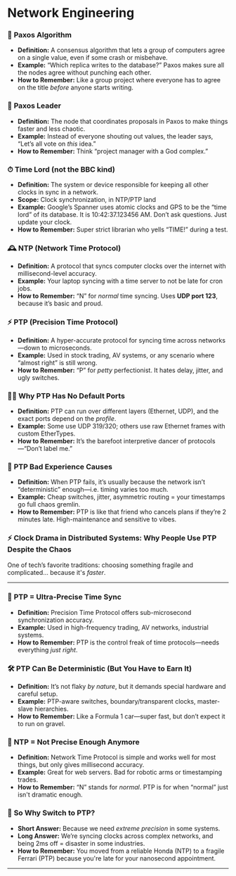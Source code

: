 # Network Engineering

### 🧠 **Paxos Algorithm**

- **Definition:** A consensus algorithm that lets a group of computers agree on a single value, even if some crash or misbehave.
- **Example:** “Which replica writes to the database?” Paxos makes sure all the nodes agree without punching each other.
- **How to Remember:** Like a group project where everyone has to agree on the title *before* anyone starts writing.

### 👑 **Paxos Leader**

- **Definition:** The node that coordinates proposals in Paxos to make things faster and less chaotic.
- **Example:** Instead of everyone shouting out values, the leader says, “Let’s all vote on *this* idea.”
- **How to Remember:** Think “project manager with a God complex.”

### ⏱ **Time Lord (not the BBC kind)**

- **Definition:** The system or device responsible for keeping all other clocks in sync in a network.
- **Scope:** Clock synchronization, in NTP/PTP land
- **Example:** Google’s Spanner uses atomic clocks and GPS to be the “time lord” of its database. It is 10:42:37.123456 AM. Don’t ask questions. Just update your clock.
- **How to Remember:** Super strict librarian who yells “TIME!” during a test.

### 🕰 **NTP (Network Time Protocol)**

- **Definition:** A protocol that syncs computer clocks over the internet with millisecond-level accuracy.
- **Example:** Your laptop syncing with a time server to not be late for cron jobs.
- **How to Remember:** “N” for *normal* time syncing. Uses **UDP port 123**, because it’s basic and proud.

### ⚡️ **PTP (Precision Time Protocol)**

- **Definition:** A hyper-accurate protocol for syncing time across networks—down to microseconds.
- **Example:** Used in stock trading, AV systems, or any scenario where “almost right” is still wrong.
- **How to Remember:** “P” for *petty* perfectionist. It hates delay, jitter, and ugly switches.

### 🤷‍♂️ **Why PTP Has No Default Ports**

- **Definition:** PTP can run over different layers (Ethernet, UDP), and the exact ports depend on the *profile*.
- **Example:** Some use UDP 319/320; others use raw Ethernet frames with custom EtherTypes.
- **How to Remember:** It’s the barefoot interpretive dancer of protocols—“Don’t label me.”

### 🚨 **PTP Bad Experience Causes**

- **Definition:** When PTP fails, it’s usually because the network isn’t “deterministic” enough—i.e. timing varies too much.
- **Example:** Cheap switches, jitter, asymmetric routing = your timestamps go full chaos gremlin.
- **How to Remember:** PTP is like that friend who cancels plans if they’re 2 minutes late. High-maintenance and sensitive to vibes.

### ⚡️ Clock Drama in Distributed Systems: **Why People Use PTP Despite the Chaos**

One of tech’s favorite traditions: choosing something fragile and complicated… because it's *faster*.

---

### 📍 **PTP = Ultra-Precise Time Sync**

- **Definition:** Precision Time Protocol offers sub-microsecond synchronization accuracy.
- **Example:** Used in high-frequency trading, AV networks, industrial systems.
- **How to Remember:** PTP is the control freak of time protocols—needs everything *just right*.

### 🛠 **PTP Can Be Deterministic (But You Have to Earn It)**

- **Definition:** It’s not flaky *by nature*, but it demands special hardware and careful setup.
- **Example:** PTP-aware switches, boundary/transparent clocks, master-slave hierarchies.
- **How to Remember:** Like a Formula 1 car—super fast, but don’t expect it to run on gravel.

### 🐢 **NTP = Not Precise Enough Anymore**

- **Definition:** Network Time Protocol is simple and works well for most things, but only gives millisecond accuracy.
- **Example:** Great for web servers. Bad for robotic arms or timestamping trades.
- **How to Remember:** “N” stands for *normal*. PTP is for when “normal” just isn't dramatic enough.

### 🔁 **So Why Switch to PTP?**

- **Short Answer:** Because we need *extreme precision* in some systems.
- **Long Answer:** We’re syncing clocks across complex networks, and being 2ms off = disaster in some industries.
- **How to Remember:** You moved from a reliable Honda (NTP) to a fragile Ferrari (PTP) because you're late for your nanosecond appointment.

---